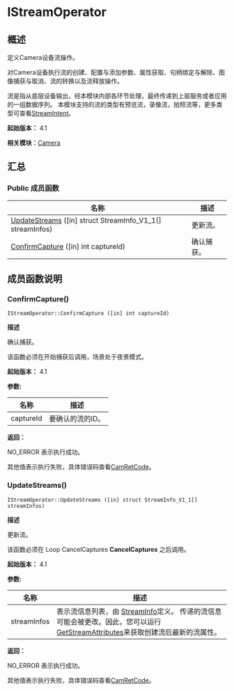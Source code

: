 # IStreamOperator


## 概述

定义Camera设备流操作。

对Camera设备执行流的创建、配置与添加参数、属性获取、句柄绑定与解除、图像捕获与取消、流的转换以及流释放操作。

流是指从底层设备输出，经本模块内部各环节处理，最终传递到上层服务或者应用的一组数据序列。 本模块支持的流的类型有预览流，录像流，拍照流等，更多类型可查看[StreamIntent](_camera_v10.md#streamintent)。

**起始版本：** 4.1

**相关模块：**[Camera](_camera_v12.md)


## 汇总


### Public 成员函数

| 名称 | 描述 | 
| -------- | -------- |
| [UpdateStreams](#updatestreams) ([in] struct StreamInfo_V1_1[] streamInfos) | 更新流。 | 
| [ConfirmCapture](#confirmcapture) ([in] int captureId) | 确认捕获。 | 


## 成员函数说明


### ConfirmCapture()

```
IStreamOperator::ConfirmCapture ([in] int captureId)
```

**描述**

确认捕获。

该函数必须在开始捕获后调用，场景处于夜景模式。

**起始版本：** 4.1

**参数:**

| 名称 | 描述 | 
| -------- | -------- |
| captureId | 要确认的流的ID。 | 

**返回：**

NO_ERROR 表示执行成功。

其他值表示执行失败，具体错误码查看[CamRetCode](_camera_v12.md#camretcode)。


### UpdateStreams()

```
IStreamOperator::UpdateStreams ([in] struct StreamInfo_V1_1[] streamInfos)
```

**描述**

更新流。

该函数必须在 Loop CancelCaptures **CancelCaptures** 之后调用。

**起始版本：** 4.1

**参数:**

| 名称 | 描述 | 
| -------- | -------- |
| streamInfos | 表示流信息列表，由 [StreamInfo](_stream_info___v1__1_v11.md)定义。 传递的流信息可能会被更改。因此，您可以运行[GetStreamAttributes](interface_i_stream_operator_v10.md#getstreamattributes)来获取创建流后最新的流属性。 | 

**返回：**

NO_ERROR 表示执行成功。

其他值表示执行失败，具体错误码查看[CamRetCode](_camera_v12.md#camretcode)。
